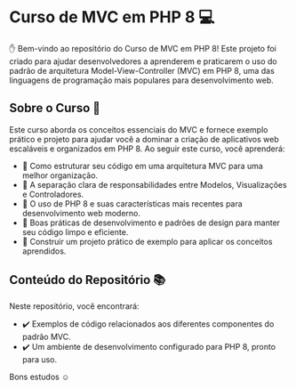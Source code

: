 # Curso de MVC em PHP 8 :computer:

:raised_hand: Bem-vindo ao repositório do Curso de MVC em PHP 8! Este projeto foi criado para ajudar desenvolvedores a aprenderem e praticarem o uso do padrão de arquitetura Model-View-Controller (MVC) em PHP 8, uma das linguagens de programação mais populares para desenvolvimento web.

## Sobre o Curso :rocket:

Este curso aborda os conceitos essenciais do MVC e fornece exemplo prático e projeto para ajudar você a dominar a criação de aplicativos web escaláveis e organizados em PHP 8. Ao seguir este curso, você aprenderá:

- :fish_cake: Como estruturar seu código em uma arquitetura MVC para uma melhor organização.
- :fish_cake: A separação clara de responsabilidades entre Modelos, Visualizações e Controladores.
- :fish_cake: O uso de PHP 8 e suas características mais recentes para desenvolvimento web moderno.
- :fish_cake: Boas práticas de desenvolvimento e padrões de design para manter seu código limpo e eficiente.
- :fish_cake: Construir um projeto prático de exemplo para aplicar os conceitos aprendidos.

## Conteúdo do Repositório :books:

Neste repositório, você encontrará:

- :heavy_check_mark: Exemplos de código relacionados aos diferentes componentes do padrão MVC.
- :heavy_check_mark: Um ambiente de desenvolvimento configurado para PHP 8, pronto para uso.

Bons estudos :relaxed:
